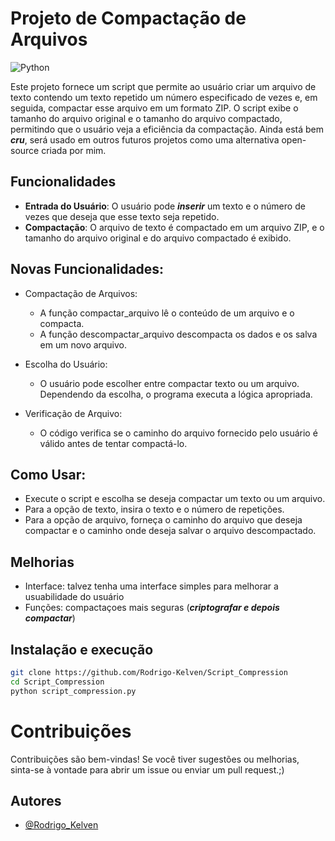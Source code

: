 # Projeto de Compactação de Arquivos
![Python](https://img.shields.io/badge/python-3670A0?style=for-the-badge&logo=python&logoColor=ffdd54) 

Este projeto fornece um script que permite ao usuário criar um arquivo de texto contendo um texto repetido um número especificado de vezes e, em seguida, compactar esse arquivo em um formato ZIP.
O script exibe o tamanho do arquivo original e o tamanho do arquivo compactado, permitindo que o usuário veja a eficiência da compactação.
Ainda está bem ***cru***, será usado em outros futuros projetos como uma alternativa open-source criada por mim.

## Funcionalidades

- **Entrada do Usuário**: O usuário pode ***inserir*** um texto e o número de vezes que deseja que esse texto seja repetido.
- **Compactação**: O arquivo de texto é compactado em um arquivo ZIP, e o tamanho do arquivo original e do arquivo compactado é exibido.

## Novas Funcionalidades:

   - Compactação de Arquivos:
        - A função compactar_arquivo lê o conteúdo de um arquivo e o compacta.
        - A função descompactar_arquivo descompacta os dados e os salva em um novo arquivo.

   - Escolha do Usuário:
        - O usuário pode escolher entre compactar texto ou um arquivo. Dependendo da escolha, o programa executa a lógica apropriada.

   - Verificação de Arquivo:
        - O código verifica se o caminho do arquivo fornecido pelo usuário é válido antes de tentar compactá-lo.

## Como Usar:
   - Execute o script e escolha se deseja compactar um texto ou um arquivo.
   - Para a opção de texto, insira o texto e o número de repetições.
   - Para a opção de arquivo, forneça o caminho do arquivo que deseja compactar e o caminho onde deseja salvar o arquivo descompactado.


## Melhorias

- Interface: talvez tenha uma interface simples para melhorar a usuabilidade do usuário
- Funções: compactaçoes mais seguras (***criptografar e depois compactar***)

## Instalação e execução

   ```bash
   git clone https://github.com/Rodrigo-Kelven/Script_Compression
   cd Script_Compression
   python script_compression.py
   ```
# Contribuições

Contribuições são bem-vindas! Se você tiver sugestões ou melhorias, sinta-se à vontade para abrir um issue ou enviar um pull request.;)

## Autores

- [@Rodrigo_Kelven](https://github.com/Rodrigo-Kelven)

